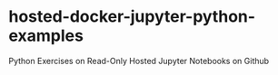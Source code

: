 # hosted-docker-jupyter-python-examples
Python Exercises on Read-Only Hosted Jupyter Notebooks on Github
